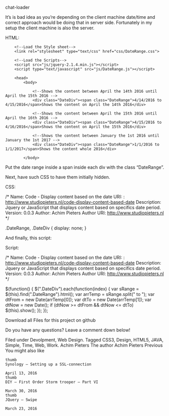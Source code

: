 

chat-loader

It’s is bad idea as you’re depending on the client machine date/time and correct approach would be doing that in server side. Fortunately  in my setup the client machine is also the server.

HTML:

<!DOCTYPE html>
<html>
    <head>
        <meta charset="UTF-8">
        <title>Code - Display content based on the date</title>
        
        <!--Load the Style sheet-->
        <link rel="stylesheet" type="text/css" href="css/DateRange.css">
        
        <!--Load the Scripts-->
        <script src="js/jquery-2.1.4.min.js"></script>
        <script type="text/javascript" src="js/DateRange.js"></script>
        
        <head>
            <body>
                
                <!--Shows the content between April the 14th 2016 until  April the 15th 2016 -->
                <div class="DateDiv"><span class="DateRange">4/14/2016 to 4/15/2016</span>Shows the content on April the 14th 2016</div>
                
                <!--Shows the content between April the 15th 2016 until  April the 16th 2016 -->
                <div class="DateDiv"><span class="DateRange">4/15/2016 to 4/16/2016</span>Shows the content on April the 15th 2016</div>
                
                <!--Shows the content between January the 1st 2016 until January the 1st 2017 -->
                <div class="DateDiv"><span class="DateRange">1/1/2016 to 1/1/2017</span>Shows the content whole 2016</div>
                
            </body>
</html>

Put the date range inside a span inside each div with the class “DateRange”.

Next, have such CSS to have them initially hidden.

CSS:

/*
Name: Code - Display content based on the date
URI: : http://www.studiopieters.nl/code-display-content-based-date
Description: Jquery or JavaScript that displays content based on specifics date period.
Version: 0.0.3
Author: Achim Pieters
Author URI: http://www.studiopieters.nl
*/

.DateRange,
.DateDiv {
  display: none;
}

And finally, this script:

Script:

/*
Name: Code - Display content based on the date
URI: : http://www.studiopieters.nl/code-display-content-based-date
Description: Jquery or JavaScript that displays content based on specifics date period.
Version: 0.0.3
Author: Achim Pieters
Author URI: http://www.studiopieters.nl
*/

$(function() {
    $(".DateDiv").each(function(index) {
        var sRange = $(this).find(".DateRange").html();
        var arrTemp = sRange.split(" to ");
        var dtFrom = new Date(arrTemp[0]);
        var dtTo = new Date(arrTemp[1]);
        var dtNow = new Date();
        if (dtNow >= dtFrom && dtNow <= dtTo)
            $(this).show();
    });
});

Download all Files for this project on github

Do you have any questions? Leave a comment down below!

Filed under Devolpment, Web Design. Tagged CSS3, Design, HTML5, JAVA, Simple, Time, Web, Work.
Achim Pieters
The author
Achim Pieters
Previous
You might also like

    thumb
    Synology – Setting up a SSL-connection

    April 13, 2016
    thumb
    DIY – First Order Storm trooper – Part VI

    March 30, 2016
    thumb
    JQuery – Swipe

    March 23, 2016


